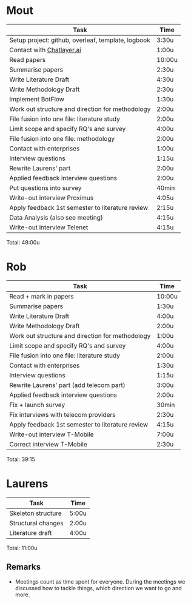 # Mout
| Task                                               | Time      |
| -------------------------------------------------- | --------- |
| Setup project: github, overleaf, template, logbook | 3:30u     |
| Contact with [Chatlayer.ai](https://chatlayer.ai/) | 1:00u     |
| Read papers                                        | 10:00u    |
| Summarise papers                                   | 2:30u     |
| Write Literature Draft                             | 4:30u     |
| Write Methodology Draft                            | 2:30u     |
| Implement BotFlow                                  | 1:30u     |
| Work out structure and direction for methodology   | 2:00u     |
| File fusion into one file: literature study        | 2:00u     |
| Limit scope and specify RQ's and survey            | 4:00u     |
| File fusion into one file: methodology             | 2:00u     |
| Contact with enterprises                           | 1:00u     |
| Interview questions                                | 1:15u     |
| Rewrite Laurens' part                              | 2:00u     |
| Applied feedback interview questions               | 2:00u     |
| Put questions into survey                          | 40min     |
| Write-out interview Proximus                       | 4:05u     |
| Apply feedback 1st semester to literature review   | 2:15u     |
| Data Analysis (also see meeting)                   | 4:15u     |
| Write-out interview Telenet                        | 4:15u     |

Total: 49:00u

# Rob
| Task                                               | Time      |
| -------------------------------------------------- | --------- |
| Read + mark in papers                              | 10:00u    |
| Summarise papers                                   | 1:30u     |
| Write Literature Draft                             | 4:00u     |
| Write Methodology Draft                            | 2:00u     |                      
| Work out structure and direction for methodology   | 1:00u     |
| Limit scope and specify RQ's and survey            | 4:00u     |
| File fusion into one file: literature study        | 2:00u     |
| Contact with enterprises                           | 1:30u     |
| Interview questions                                | 1:15u     |
| Rewrite Laurens' part (add telecom part)           | 3:00u     |
| Applied feedback interview questions               | 2:00u     |
| Fix + launch survey                                | 30min     |
| Fix interviews with telecom providers              | 2:30u     |
| Apply feedback 1st semester to literature review   | 4:15u     |
| Write-out interview T-Mobile                       | 7:00u     |
| Correct interview T-Mobile                         | 2:30u     |

Total: 39:15

# Laurens
| Task                                               | Time      |
| -------------------------------------------------- | --------- |
| Skeleton structure                                 | 5:00u     |
| Structural changes                                 | 2:00u     |
| Literature draft                                   | 4:00u     |

Total: 11:00u

## Remarks
- Meetings count as time spent for everyone. During the meetings we discussed how to tackle things, which direction we want to go and more.
